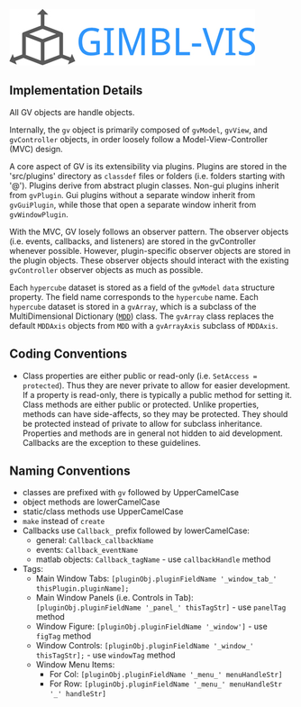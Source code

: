 ![GIMBL-Vis](/docs/gvLogo.jpg)

## Implementation Details
All GV objects are handle objects.

Internally, the `gv` object is primarily composed of `gvModel`, `gvView`, and `gvController` objects, in order loosely follow a Model-View-Controller (MVC) design.

A core aspect of GV is its extensibility via plugins. Plugins are stored in the 'src/plugins' directory as `classdef` files or folders (i.e. folders starting with '@'). Plugins derive from abstract plugin classes. Non-gui plugins inherit from `gvPlugin`. Gui plugins without a separate window inherit from `gvGuiPlugin`, while those that open a separate window inherit from `gvWindowPlugin`.

With the MVC, GV losely follows an observer pattern. The observer objects (i.e. events, callbacks, and listeners) are stored in the gvController whenever possible. However, plugin-specific observer objects are stored in the plugin objects. These observer objects should interact with the existing `gvController` observer objects as much as possible.

Each `hypercube` dataset is stored as a field of the `gvModel` `data` structure property. The field name corresponds to the `hypercube` name. Each `hypercube` dataset is stored in a `gvArray`, which is a subclass of the MultiDimensional Dictionary ([`MDD`](https://github.com/davestanley/MultiDimensionalDictionary)) class. The `gvArray` class replaces the default `MDDAxis` objects from `MDD` with a `gvArrayAxis` subclass of `MDDAxis`.

## Coding Conventions
- Class properties are either public or read-only (i.e. `SetAccess = protected`). Thus they are never private to allow for easier development. If a property is read-only, there is typically a public method for setting it. Class methods are either public or protected. Unlike properties, methods can have side-affects, so they may be protected. They should be protected instead of private to allow for subclass inheritance. Properties and methods are in general not hidden to aid development. Callbacks are the exception to these guidelines.

## Naming Conventions
- classes are prefixed with `gv` followed by UpperCamelCase
- object methods are lowerCamelCase
- static/class methods use UpperCamelCase
- `make` instead of `create`
- Callbacks use `Callback_` prefix followed by lowerCamelCase:
  - general: `Callback_callbackName`
  - events: `Callback_eventName`
  - matlab objects: `Callback_tagName` - use `callbackHandle` method
- Tags:
  - Main Window Tabs: `[pluginObj.pluginFieldName '_window_tab_' thisPlugin.pluginName];`
  - Main Window Panels (i.e. Controls in Tab): `[pluginObj.pluginFieldName '_panel_' thisTagStr]` - use `panelTag` method
  - Window Figure: `[pluginObj.pluginFieldName '_window']` - use `figTag` method
  - Window Controls: `[pluginObj.pluginFieldName '_window_' thisTagStr];` - use `windowTag` method
  - Window Menu Items:
    - For Col: `[pluginObj.pluginFieldName '_menu_' menuHandleStr]`
    - For Row: `[pluginObj.pluginFieldName '_menu_' menuHandleStr '_' handleStr]`
